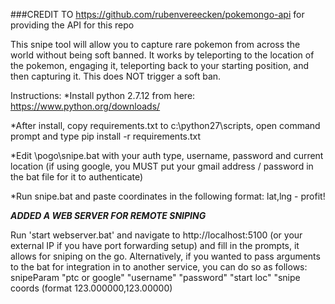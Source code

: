 ###CREDIT TO https://github.com/rubenvereecken/pokemongo-api for providing the API for this repo

This snipe tool will allow you to capture rare pokemon from across the world without being soft banned. It 
works by teleporting to the location of the pokemon, engaging it, teleporting back to your starting position,
and then capturing it. This does NOT trigger a soft ban.

Instructions:
*Install python 2.7.12 from here: https://www.python.org/downloads/

*After install, copy requirements.txt to c:\python27\scripts, open command prompt and type pip install -r requirements.txt

*Edit \pogo\snipe.bat with your auth type, username, password and current location (if using google, you MUST put your gmail address / password in the bat file for it to authenticate)

*Run snipe.bat and paste coordinates in the following format: lat,lng - profit!

***ADDED A WEB SERVER FOR REMOTE SNIPING***

Run 'start webserver.bat' and navigate to http://localhost:5100 (or your external IP if you have port forwarding setup) and fill in the prompts, it allows for sniping on the go. Alternatively, if you wanted to pass arguments to the bat for integration in to another service, you can do so as follows: snipeParam "ptc or google" "username" "password" "start loc" "snipe coords (format 123.000000,123.00000)

